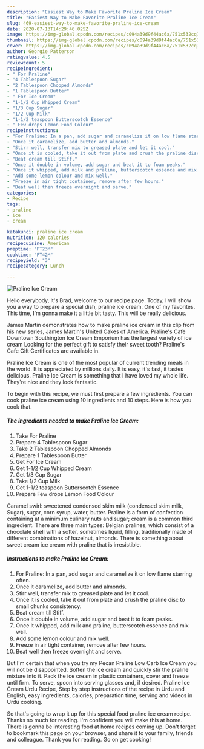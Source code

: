```yaml
---
description: "Easiest Way to Make Favorite Praline Ice Cream"
title: "Easiest Way to Make Favorite Praline Ice Cream"
slug: 469-easiest-way-to-make-favorite-praline-ice-cream
date: 2020-07-13T14:29:46.025Z
image: https://img-global.cpcdn.com/recipes/c094a39d9f44ac6a/751x532cq70/praline-ice-cream-recipe-main-photo.jpg
thumbnail: https://img-global.cpcdn.com/recipes/c094a39d9f44ac6a/751x532cq70/praline-ice-cream-recipe-main-photo.jpg
cover: https://img-global.cpcdn.com/recipes/c094a39d9f44ac6a/751x532cq70/praline-ice-cream-recipe-main-photo.jpg
author: Georgie Patterson
ratingvalue: 4.5
reviewcount: 5
recipeingredient:
- " For Praline"
- "4 Tablespoon Sugar"
- "2 Tablespoon Chopped Almonds"
- "1 Tablespoon Butter"
- " For Ice Cream"
- "1-1/2 Cup Whipped Cream"
- "1/3 Cup Sugar"
- "1/2 Cup Milk"
- "1-1/2 teaspoon Butterscotch Essence"
- " Few drops Lemon Food Colour"
recipeinstructions:
- "For Praline: In a pan, add sugar and caramelize it on low flame starring often."
- "Once it caramelize, add butter and almonds."
- "Stirr well, transfer mix to greased plate and let it cool."
- "Once it is cooled, take it out from plate and crush the praline disc to small chunks consistency."
- "Beat cream till Stiff."
- "Once it double in volume, add sugar and beat it to foam peaks."
- "Once it whipped, add milk and praline, butterscotch essence and mix well."
- "Add some lemon colour and mix well."
- "Freeze in air tight container, remove after few hours."
- "Beat well then freeze overnight and serve."
categories:
- Recipe
tags:
- praline
- ice
- cream

katakunci: praline ice cream 
nutrition: 120 calories
recipecuisine: American
preptime: "PT23M"
cooktime: "PT42M"
recipeyield: "3"
recipecategory: Lunch

---
```



![Praline Ice Cream](https://img-global.cpcdn.com/recipes/c094a39d9f44ac6a/751x532cq70/praline-ice-cream-recipe-main-photo.jpg)

Hello everybody, it's Brad, welcome to our recipe page. Today, I will show you a way to prepare a special dish, praline ice cream. One of my favorites. This time, I'm gonna make it a little bit tasty. This will be really delicious.

James Martin demonstrates how to make praline ice cream in this clip from his new series, James Martin&#39;s United Cakes of America. Praline&#39;s Cafe Downtown Southington Ice Cream Emporium has the largest variety of ice cream Looking for the perfect gift to satisfy their sweet tooth? Praline&#39;s Cafe Gift Certificates are available in.

Praline Ice Cream is one of the most popular of current trending meals in the world. It is appreciated by millions daily. It is easy, it's fast, it tastes delicious. Praline Ice Cream is something that I have loved my whole life. They're nice and they look fantastic.


To begin with this recipe, we must first prepare a few ingredients. You can cook praline ice cream using 10 ingredients and 10 steps. Here is how you cook that.

<!--inarticleads1-->

##### The ingredients needed to make Praline Ice Cream:

1. Take  For Praline
1. Prepare 4 Tablespoon Sugar
1. Take 2 Tablespoon Chopped Almonds
1. Prepare 1 Tablespoon Butter
1. Get  For Ice Cream
1. Get 1-1/2 Cup Whipped Cream
1. Get 1/3 Cup Sugar
1. Take 1/2 Cup Milk
1. Get 1-1/2 teaspoon Butterscotch Essence
1. Prepare  Few drops Lemon Food Colour


Caramel swirl: sweetened condensed skim milk (condensed skim milk, Sugar), sugar, corn syrup, water, butter. Praline is a form of confection containing at a minimum culinary nuts and sugar; cream is a common third ingredient. There are three main types: Belgian pralines, which consist of a chocolate shell with a softer, sometimes liquid, filling, traditionally made of different combinations of hazelnut, almonds. There is something about sweet cream ice cream with praline that is irresistible. 

<!--inarticleads2-->

##### Instructions to make Praline Ice Cream:

1. For Praline: In a pan, add sugar and caramelize it on low flame starring often.
1. Once it caramelize, add butter and almonds.
1. Stirr well, transfer mix to greased plate and let it cool.
1. Once it is cooled, take it out from plate and crush the praline disc to small chunks consistency.
1. Beat cream till Stiff.
1. Once it double in volume, add sugar and beat it to foam peaks.
1. Once it whipped, add milk and praline, butterscotch essence and mix well.
1. Add some lemon colour and mix well.
1. Freeze in air tight container, remove after few hours.
1. Beat well then freeze overnight and serve.


But I&#39;m certain that when you try my Pecan Praline Low Carb Ice Cream you will not be disappointed. Soften the ice cream and quickly stir the praline mixture into it. Pack the ice cream in plastic containers, cover and freeze until firm. To serve, spoon into serving glasses and, if desired. Praline Ice Cream Urdu Recipe, Step by step instructions of the recipe in Urdu and English, easy ingredients, calories, preparation time, serving and videos in Urdu cooking. 

So that's going to wrap it up for this special food praline ice cream recipe. Thanks so much for reading. I'm confident you will make this at home. There is gonna be interesting food at home recipes coming up. Don't forget to bookmark this page on your browser, and share it to your family, friends and colleague. Thank you for reading. Go on get cooking!
